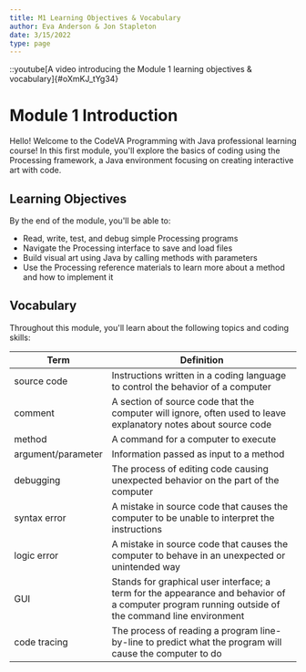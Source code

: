 ```yaml
---
title: M1 Learning Objectives & Vocabulary
author: Eva Anderson & Jon Stapleton
date: 3/15/2022
type: page
---
```


::youtube[A video introducing the Module 1 learning objectives & vocabulary]{#oXmKJ_tYg34}

# Module 1 Introduction

Hello! Welcome to the CodeVA Programming with Java professional learning course! In this first module, you'll explore the basics of coding using the Processing framework, a Java environment focusing on creating interactive art with code. 

## Learning Objectives

By the end of the module, you'll be able to:

* Read, write, test, and debug simple Processing programs
* Navigate the Processing interface to save and load files
* Build visual art using Java by calling methods with parameters
* Use the Processing reference materials to learn more about a method and how to implement it

## Vocabulary

Throughout this module, you'll learn about the following topics and coding skills:

| Term | Definition |
| --- | --- |
| source code | Instructions written in a coding language to control the behavior of a computer |
| comment | A section of source code that the computer will ignore, often used to leave explanatory notes about source code |
| method | A command for a computer to execute |
| argument/parameter | Information passed as input to a method |
| debugging | The process of editing code causing unexpected behavior on the part of the computer |
| syntax error | A mistake in source code that causes the computer to be unable to interpret the instructions |
| logic error | A mistake in source code that causes the computer to behave in an unexpected or unintended way |
| GUI | Stands for graphical user interface; a term for the appearance and behavior of a computer program running outside of the command line environment |
| code tracing | The process of reading a program line-by-line to predict what the program will cause the computer to do |
